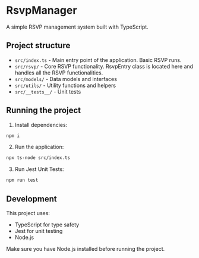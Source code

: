 # RsvpManager

A simple RSVP management system built with TypeScript.

## Project structure

- `src/index.ts` - Main entry point of the application. Basic RSVP runs.
- `src/rsvp/` - Core RSVP functionality. RsvpEntry class is located here and handles all the RSVP functionalities.
- `src/models/` - Data models and interfaces
- `src/utils/` - Utility functions and helpers
- `src/__tests__/` - Unit tests

## Running the project

1. Install dependencies:
```bash
npm i
```

2. Run the application:
```bash
npx ts-node src/index.ts
```

3. Run Jest Unit Tests:
```bash
npm run test
```

## Development

This project uses:
- TypeScript for type safety
- Jest for unit testing
- Node.js

Make sure you have Node.js installed before running the project.
